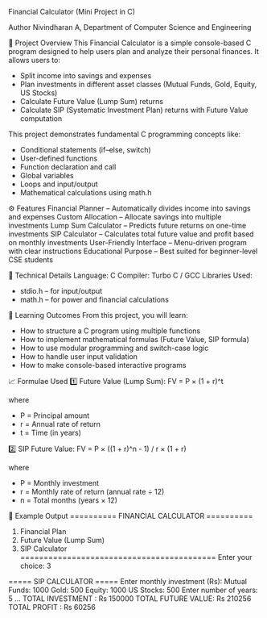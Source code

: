 Financial Calculator (Mini Project in C)

Author
Nivindharan A, 
Department of Computer Science and Engineering

🧾 Project Overview
This Financial Calculator is a simple console-based C program designed to help users plan and analyze their personal finances. 
It allows users to:
- Split income into savings and expenses
- Plan investments in different asset classes (Mutual Funds, Gold, Equity, US Stocks)
- Calculate Future Value (Lump Sum) returns
- Calculate SIP (Systematic Investment Plan) returns with Future Value computation

This project demonstrates fundamental C programming concepts like:
- Conditional statements (if–else, switch)
- User-defined functions
- Function declaration and call
- Global variables
- Loops and input/output
- Mathematical calculations using math.h

⚙️ Features
 Financial Planner – Automatically divides income into savings and expenses
 Custom Allocation – Allocate savings into multiple investments
 Lump Sum Calculator – Predicts future returns on one-time investments
 SIP Calculator – Calculates total future value and profit based on monthly investments
 User-Friendly Interface – Menu-driven program with clear instructions
 Educational Purpose – Best suited for beginner-level CSE students

🧩 Technical Details
Language: C
Compiler: Turbo C / GCC
Libraries Used:
- stdio.h – for input/output
- math.h – for power and financial calculations

🧠 Learning Outcomes
From this project, you will learn:
- How to structure a C program using multiple functions
- How to implement mathematical formulas (Future Value, SIP formula)
- How to use modular programming and switch-case logic
- How to handle user input validation
- How to make console-based interactive programs

📈 Formulae Used
1️⃣ Future Value (Lump Sum):
FV = P × (1 + r)^t

where
- P = Principal amount
- r = Annual rate of return
- t = Time (in years)

2️⃣ SIP Future Value:
FV = P × ((1 + r)^n - 1) / r × (1 + r)

where
- P = Monthly investment
- r = Monthly rate of return (annual rate ÷ 12)
- n = Total months (years × 12)

🧮 Example Output
========== FINANCIAL CALCULATOR ==========
1. Financial Plan
2. Future Value (Lump Sum)
3. SIP Calculator
==========================================
Enter your choice: 3

===== SIP CALCULATOR =====
Enter monthly investment (Rs):
Mutual Funds: 1000
Gold: 500
Equity: 1000
US Stocks: 500
Enter number of years: 5
...
TOTAL INVESTMENT : Rs 150000
TOTAL FUTURE VALUE: Rs 210256
TOTAL PROFIT      : Rs 60256
